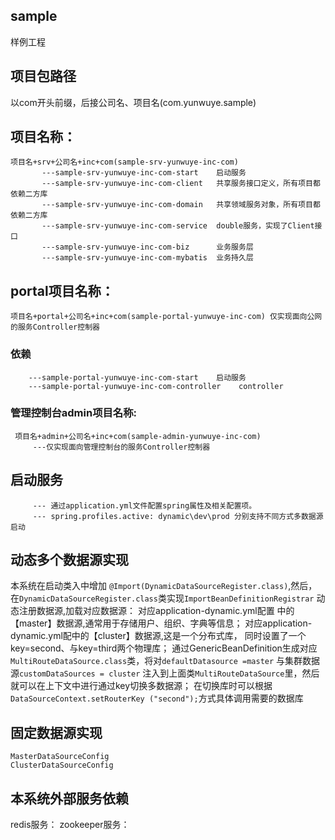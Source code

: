 ## sample
   样例工程

## 项目包路径
   以com开头前缀，后接公司名、项目名(com.yunwuye.sample) 

## 项目名称：
    项目名+srv+公司名+inc+com(sample-srv-yunwuye-inc-com)
           ---sample-srv-yunwuye-inc-com-start    启动服务
           ---sample-srv-yunwuye-inc-com-client   共享服务接口定义，所有项目都依赖二方库
           ---sample-srv-yunwuye-inc-com-domain   共享领域服务对象，所有项目都依赖二方库
           ---sample-srv-yunwuye-inc-com-service  double服务，实现了Client接口
           ---sample-srv-yunwuye-inc-com-biz      业务服务层
           ---sample-srv-yunwuye-inc-com-mybatis  业务持久层

## portal项目名称：
    项目名+portal+公司名+inc+com(sample-portal-yunwuye-inc-com) 仅实现面向公网的服务Controller控制器

### 依赖
        ---sample-portal-yunwuye-inc-com-start    启动服务
        ---sample-portal-yunwuye-inc-com-controller    controller
### 管理控制台admin项目名称:
     项目名+admin+公司名+inc+com(sample-admin-yunwuye-inc-com)
         ---仅实现面向管理控制台的服务Controller控制器

## 启动服务
         --- 通过application.yml文件配置spring属性及相关配置项。
         --- spring.profiles.active: dynamic\dev\prod 分别支持不同方式多数据源启动
## 动态多个数据源实现
本系统在启动类入中增加 `@Import(DynamicDataSourceRegister.class)`,然后，在`DynamicDataSourceRegister.class`类实现`ImportBeanDefinitionRegistrar` 动态注册数据源,加载对应数据源：
           对应application-dynamic.yml配置 中的【master】数据源,通常用于存储用户、组织、字典等信息；
           对应application-dynamic.yml配中的【cluster】数据源,这是一个分布式库， 同时设置了一个key=second、与key=third两个物理库；
          通过GenericBeanDefinition生成对应`MultiRouteDataSource.class`类，将对`defaultDatasource =master` 与集群数据源`customDataSources = cluster` 注入到上面类`MultiRouteDataSource`里，然后就可以在上下文中进行通过key切换多数据源；
在切换库时可以根据`DataSourceContext.setRouterKey ("second");`方式具体调用需要的数据库

## 固定数据源实现
    MasterDataSourceConfig
    ClusterDataSourceConfig

## 本系统外部服务依赖

redis服务：
zookeeper服务：
